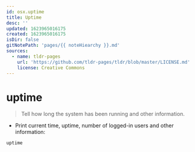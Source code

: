 ```yaml
---
id: osx.uptime
title: Uptime
desc: ''
updated: 1623965016175
created: 1623965016175
isDir: false
gitNotePath: 'pages/{{ noteHiearchy }}.md'
sources:
  - name: tldr-pages
    url: 'https://github.com/tldr-pages/tldr/blob/master/LICENSE.md'
    license: Creative Commons
---
```

# uptime

> Tell how long the system has been running and other information.

- Print current time, uptime, number of logged-in users and other information:

`uptime`

